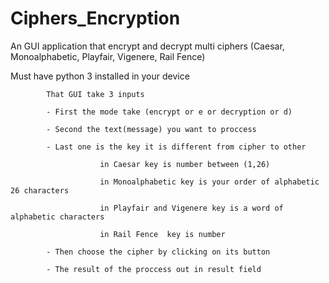 # Ciphers_Encryption
An GUI application that encrypt and decrypt multi ciphers (Caesar, Monoalphabetic, Playfair, Vigenere, Rail Fence)

Must have python 3 installed in your device

            That GUI take 3 inputs 

            - First the mode take (encrypt or e or decryption or d)
            
            - Second the text(message) you want to proccess
            
            - Last one is the key it is different from cipher to other
            
                        in Caesar key is number between (1,26)
                        
                        in Monoalphabetic key is your order of alphabetic 26 characters
                        
                        in Playfair and Vigenere key is a word of alphabetic characters
                        
                        in Rail Fence  key is number
                        
            - Then choose the cipher by clicking on its button
            
            - The result of the proccess out in result field
